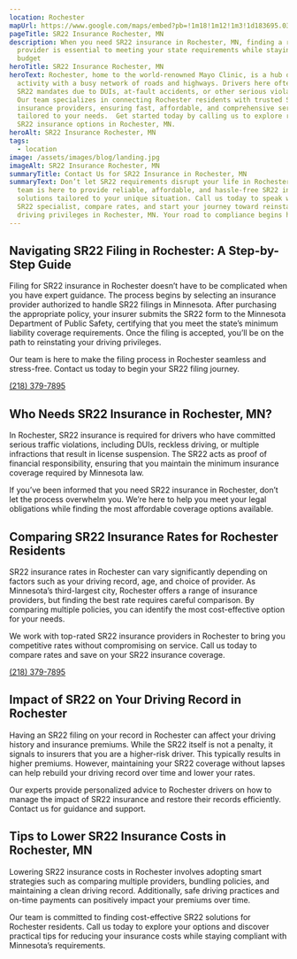 ```yaml
---
location: Rochester
mapUrl: https://www.google.com/maps/embed?pb=!1m18!1m12!1m3!1d183695.03702042613!2d-92.64632351118635!3d43.99586861383969!2m3!1f0!2f0!3f0!3m2!1i1024!2i768!4f13.1!3m3!1m2!1s0x87f75f4ba35f2c4b%3A0xf0951c175661c63d!2sRochester%2C%20MN%2C%20USA!5e0!3m2!1sen!2sca!4v1731868499390!5m2!1sen!2sca
pageTitle: SR22 Insurance Rochester, MN
description: When you need SR22 insurance in Rochester, MN, finding a reliable
  provider is essential to meeting your state requirements while staying on
  budget
heroTitle: SR22 Insurance Rochester, MN
heroText: Rochester, home to the world-renowned Mayo Clinic, is a hub of
  activity with a busy network of roads and highways. Drivers here often face
  SR22 mandates due to DUIs, at-fault accidents, or other serious violations.
  Our team specializes in connecting Rochester residents with trusted SR22
  insurance providers, ensuring fast, affordable, and comprehensive service
  tailored to your needs.  Get started today by calling us to explore reliable
  SR22 insurance options in Rochester, MN.
heroAlt: SR22 Insurance Rochester, MN
tags:
  - location
image: /assets/images/blog/landing.jpg
imageAlt: SR22 Insurance Rochester, MN
summaryTitle: Contact Us for SR22 Insurance in Rochester, MN
summaryText: Don’t let SR22 requirements disrupt your life in Rochester. Our
  team is here to provide reliable, affordable, and hassle-free SR22 insurance
  solutions tailored to your unique situation. Call us today to speak with an
  SR22 specialist, compare rates, and start your journey toward reinstating your
  driving privileges in Rochester, MN. Your road to compliance begins here!
---
```

## **Navigating SR22 Filing in Rochester: A Step-by-Step Guide**

Filing for SR22 insurance in Rochester doesn’t have to be complicated when you have expert guidance. The process begins by selecting an insurance provider authorized to handle SR22 filings in Minnesota. After purchasing the appropriate policy, your insurer submits the SR22 form to the Minnesota Department of Public Safety, certifying that you meet the state’s minimum liability coverage requirements. Once the filing is accepted, you’ll be on the path to reinstating your driving privileges.

Our team is here to make the filing process in Rochester seamless and stress-free. Contact us today to begin your SR22 filing journey.

[(218) 379-7895](tel:2183797895)

## **Who Needs SR22 Insurance in Rochester, MN?**

In Rochester, SR22 insurance is required for drivers who have committed serious traffic violations, including DUIs, reckless driving, or multiple infractions that result in license suspension. The SR22 acts as proof of financial responsibility, ensuring that you maintain the minimum insurance coverage required by Minnesota law.

If you’ve been informed that you need SR22 insurance in Rochester, don’t let the process overwhelm you. We’re here to help you meet your legal obligations while finding the most affordable coverage options available.

## **Comparing SR22 Insurance Rates for Rochester Residents**

SR22 insurance rates in Rochester can vary significantly depending on factors such as your driving record, age, and choice of provider. As Minnesota’s third-largest city, Rochester offers a range of insurance providers, but finding the best rate requires careful comparison. By comparing multiple policies, you can identify the most cost-effective option for your needs.

We work with top-rated SR22 insurance providers in Rochester to bring you competitive rates without compromising on service. Call us today to compare rates and save on your SR22 insurance coverage.

[(218) 379-7895](tel:2183797895)

## **Impact of SR22 on Your Driving Record in Rochester**

Having an SR22 filing on your record in Rochester can affect your driving history and insurance premiums. While the SR22 itself is not a penalty, it signals to insurers that you are a higher-risk driver. This typically results in higher premiums. However, maintaining your SR22 coverage without lapses can help rebuild your driving record over time and lower your rates.

Our experts provide personalized advice to Rochester drivers on how to manage the impact of SR22 insurance and restore their records efficiently. Contact us for guidance and support.

## **Tips to Lower SR22 Insurance Costs in Rochester, MN**

Lowering SR22 insurance costs in Rochester involves adopting smart strategies such as comparing multiple providers, bundling policies, and maintaining a clean driving record. Additionally, safe driving practices and on-time payments can positively impact your premiums over time.

Our team is committed to finding cost-effective SR22 solutions for Rochester residents. Call us today to explore your options and discover practical tips for reducing your insurance costs while staying compliant with Minnesota’s requirements.
